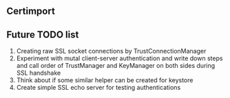## Certimport ##


## Future TODO list ##
1. Creating raw SSL socket connections by TrustConnectionManager
2. Experiment with mutal client-server authentication and write down steps and call order of TrustManager and KeyManager on both sides during SSL handshake
3. Think about if some similar helper can be created for keystore
4. Create simple SSL echo server for testing authentications

